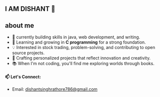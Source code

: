 ## I AM DISHANT 🦇

## about me

- 🔭 currently building skills in java, web development, and writing.
- 🌱 Learning and growing in **C programming** for a strong foundation.  
- 💡 Interested in stock trading, problem-solving, and contributing to open source projects.  
- 🎨 Crafting personalized projects that reflect innovation and creativity.
- 📚 When I'm not coding, you'll find me exploring worlds through books.
  
 #### 📫 Let's Connect:  
- Email: dishantsinghrathore786@gmail.com
    

